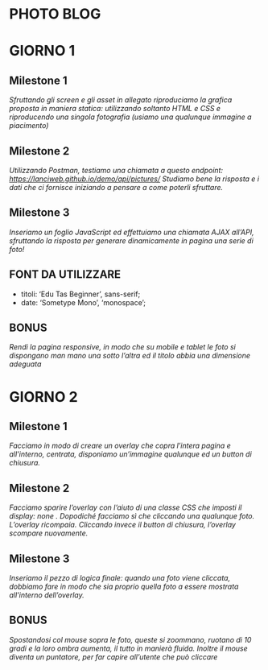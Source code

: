 # PHOTO BLOG

# GIORNO 1

## Milestone 1

_Sfruttando gli screen e gli asset in allegato riproduciamo la grafica proposta in maniera statica: utilizzando soltanto HTML e CSS e riproducendo una singola fotografia (usiamo una qualunque immagine a piacimento)_

## Milestone 2

_Utilizzando Postman, testiamo una chiamata a questo endpoint:_
*https://lanciweb.github.io/demo/api/pictures/*
_Studiamo bene la risposta e i dati che ci fornisce iniziando a pensare a come poterli sfruttare._

## Milestone 3

_Inseriamo un foglio JavaScript ed effettuiamo una chiamata AJAX all’API, sfruttando la risposta per generare dinamicamente in pagina una serie di foto!_

## FONT DA UTILIZZARE

- titoli: ‘Edu Tas Beginner’, sans-serif;
- date: ‘Sometype Mono’, ‘monospace’;

## BONUS

_Rendi la pagina responsive, in modo che su mobile e tablet le foto si dispongano man mano una sotto l’altra ed il titolo abbia una dimensione adeguata_

# GIORNO 2

## Milestone 1

_Facciamo in modo di creare un overlay che copra l’intera pagina e all’interno, centrata, disponiamo un’immagine qualunque ed un button di chiusura._

## Milestone 2

_Facciamo sparire l’overlay con l’aiuto di una classe CSS che imposti il display: none ._
_Dopodiché facciamo sì che cliccando una qualunque foto. L’overlay ricompaia._
_Cliccando invece il button di chiusura, l’overlay scompare nuovamente._

## Milestone 3

_Inseriamo il pezzo di logica finale: quando una foto viene cliccata, dobbiamo fare in modo che sia proprio quella foto a essere mostrata all’interno dell’overlay._

## BONUS

_Spostandosi col mouse sopra le foto, queste si zoommano, ruotano di 10 gradi e la loro ombra aumenta, il tutto in manierà fluida. Inoltre il mouse diventa un puntatore, per far capire all’utente che può cliccare_

